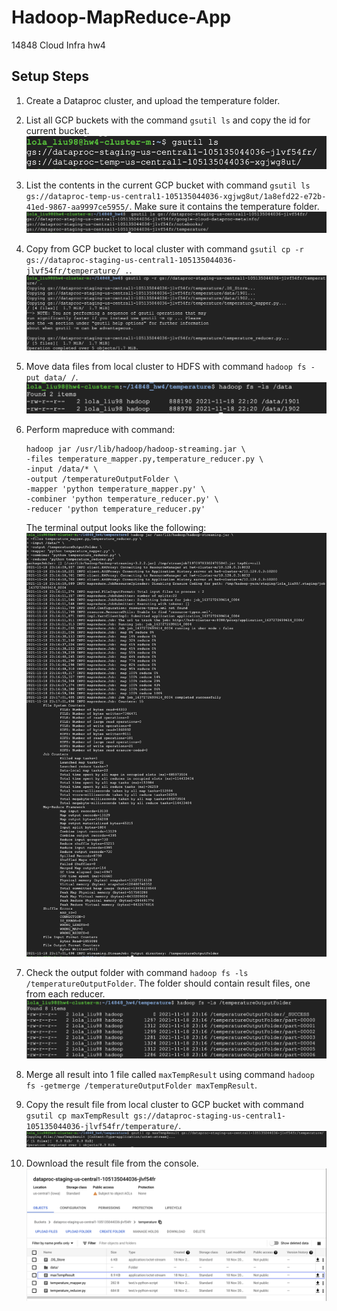 # Hadoop-MapReduce-App
14848 Cloud Infra hw4


## Setup Steps
1. Create a Dataproc cluster, and upload the temperature folder.

2. List all GCP buckets with the command ``gsutil ls`` and copy the id for current bucket. 
    ![alt text](images/list_bucket.png?raw=true "list buckets")


3. List the contents in the current GCP bucket with command ``gsutil ls gs://dataproc-temp-us-central1-105135044036-xgjwg8ut/1a8efd22-e72b-41ed-9867-aa9997ce5955/``. Make sure it 
contains the temperature folder. 
    ![alt text](images/list_gcp_bucket_content.png?raw=true "list gcp bucket")


4. Copy from GCP bucket to local cluster with command ``gsutil cp -r gs://dataproc-staging-us-central1-105135044036-jlvf54fr/temperature/ .``.
    ![alt text](images/copy_to_local_cluster.png?raw=true "copy to local cluster")


5. Move data files from local cluster to HDFS with command ``hadoop fs -put data/ /``. 
    ![alt text](images/list_hdfs.png?raw=true "list hdfs")


6. Perform mapreduce with command: 
    ```
    hadoop jar /usr/lib/hadoop/hadoop-streaming.jar \
    -files temperature_mapper.py,temperature_reducer.py \
    -input /data/* \
    -output /temperatureOutputFolder \
    -mapper 'python temperature_mapper.py' \
    -combiner 'python temperature_reducer.py' \
    -reducer 'python temperature_reducer.py'
    ```
    The terminal output looks like the following:
    ![alt text](images/map_reduce_output.png?raw=true "mapreduce output")

7. Check the output folder with command ``hadoop fs -ls /temperatureOutputFolder``. The folder should contain result files, one from each reducer.
    ![alt text](images/list_mapreduce_results.png?raw=true "list mapreduce results")


8. Merge all result into 1 file called `maxTempResult` using command ``hadoop fs -getmerge /temperatureOutputFolder maxTempResult``.


9. Copy the result file from local cluster to GCP bucket with command ``gsutil cp maxTempResult gs://dataproc-staging-us-central1-105135044036-jlvf54fr/temperature/``.
    ![alt text](images/copy_result_to_bucket.png?raw=true "copy result to bucket")


10. Download the result file from the console.
    ![alt text](images/console_output.png?raw=true "console output")
